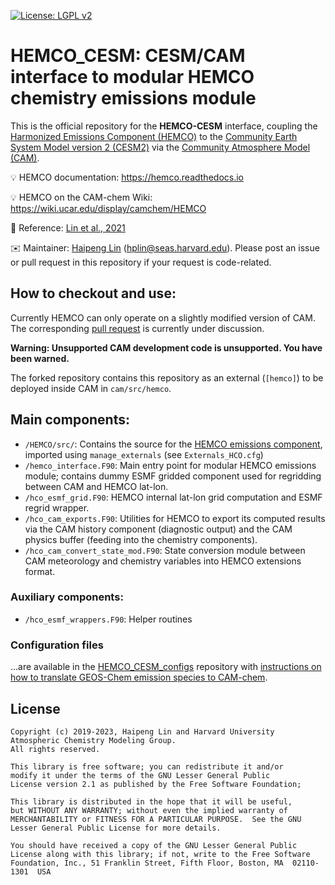 [![License: LGPL v2](https://img.shields.io/badge/License-LGPL%20v2-blue.svg)](https://www.gnu.org/licenses/lgpl-2.1)

# HEMCO_CESM: CESM/CAM interface to modular HEMCO chemistry emissions module

This is the official repository for the **HEMCO-CESM** interface, coupling the [Harmonized Emissions Component (HEMCO)](https://github.com/geoschem/HEMCO) to the [Community Earth System Model version 2 (CESM2)](https://github.com/ESCOMP/CESM) via the [Community Atmosphere Model (CAM)](https://github.com/ESCOMP/CAM).

:bulb: HEMCO documentation: https://hemco.readthedocs.io

:bulb: HEMCO on the CAM-chem Wiki: https://wiki.ucar.edu/display/camchem/HEMCO

:book: Reference: [Lin et al., 2021](https://gmd.copernicus.org/articles/14/5487/2021/gmd-14-5487-2021.html)

:envelope: Maintainer: [Haipeng Lin](https://github.com/jimmielin) (hplin@seas.harvard.edu). Please post an issue or pull request in this repository if your request is code-related.

## How to checkout and use:
Currently HEMCO can only operate on a slightly modified version of CAM. The corresponding [pull request](https://github.com/ESCOMP/CAM/pull/560) is currently under discussion.

**Warning: Unsupported CAM development code is unsupported. You have been warned.**

The forked repository contains this repository as an external (`[hemco]`) to be deployed inside CAM in `cam/src/hemco`.

## Main components:
* `/HEMCO/src/`: Contains the source for the [HEMCO emissions component](https://github.com/geoschem/HEMCO), imported using `manage_externals` (see `Externals_HCO.cfg`)
* `/hemco_interface.F90`: Main entry point for modular HEMCO emissions module; contains dummy ESMF gridded component used for regridding between CAM and HEMCO lat-lon.
* `/hco_esmf_grid.F90`: HEMCO internal lat-lon grid computation and ESMF regrid wrapper.
* `/hco_cam_exports.F90`: Utilities for HEMCO to export its computed results via the CAM history component (diagnostic output) and the CAM physics buffer (feeding into the chemistry components).
* `/hco_cam_convert_state_mod.F90`: State conversion module between CAM meteorology and chemistry variables into HEMCO extensions format.

### Auxiliary components:
* `/hco_esmf_wrappers.F90`: Helper routines

### Configuration files
...are available in the [HEMCO_CESM_configs](https://github.com/jimmielin/HEMCO_CESM_configs) repository with [instructions on how to translate GEOS-Chem emission species to CAM-chem](https://github.com/jimmielin/HEMCO_CESM_configs/blob/master/CAM-Chem/Mapping_Process.md).

## License
```
Copyright (c) 2019-2023, Haipeng Lin and Harvard University Atmospheric Chemistry Modeling Group.
All rights reserved.

This library is free software; you can redistribute it and/or
modify it under the terms of the GNU Lesser General Public
License version 2.1 as published by the Free Software Foundation;

This library is distributed in the hope that it will be useful,
but WITHOUT ANY WARRANTY; without even the implied warranty of
MERCHANTABILITY or FITNESS FOR A PARTICULAR PURPOSE.  See the GNU
Lesser General Public License for more details.

You should have received a copy of the GNU Lesser General Public
License along with this library; if not, write to the Free Software
Foundation, Inc., 51 Franklin Street, Fifth Floor, Boston, MA  02110-1301  USA
```